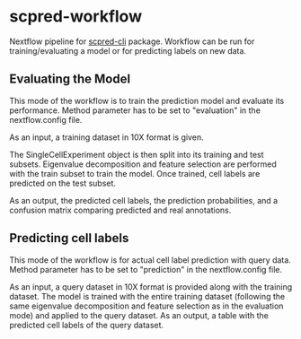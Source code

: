# scpred-workflow
Nextflow pipeline for [scpred-cli](https://github.com/ebi-gene-expression-group/scpred-cli) package. 
Workflow can be run for training/evaluating a model or for predicting labels on new data.   

## Evaluating the Model

This mode of the workflow is to train the prediction model and evaluate its performance. 
Method parameter has to be set to "evaluation" in the nextflow.config file.

As an input, a training dataset in 10X format is given. 

The SingleCellExperiment object is then split into its training and test subsets. Eigenvalue decomposition and feature selection are performed with the train subset to train the model. Once trained, cell labels are predicted on the test subset. 

As an output, the predicted cell labels, the prediction probabilities, and a confusion matrix comparing predicted and real annotations. 

## Predicting cell labels 

This mode of the workflow is for actual cell label prediction with query data. 
Method parameter has to be set to "prediction" in the nextflow.config file.

As an input, a query dataset in 10X format is provided along with the training dataset. 
The model is trained with the entire training dataset (following the same eigenvalue decomposition and feature selection as in the evaluation mode) and applied to the query dataset. 
As an output, a table with the predicted cell labels of the query dataset.  

